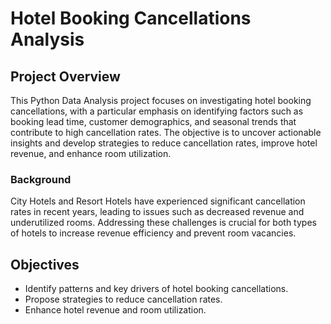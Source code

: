 # Hotel Booking Cancellations Analysis

## Project Overview

This Python Data Analysis project focuses on investigating hotel booking cancellations, with a particular emphasis on identifying factors such as booking lead time, customer demographics, and seasonal trends that contribute to high cancellation rates. The objective is to uncover actionable insights and develop strategies to reduce cancellation rates, improve hotel revenue, and enhance room utilization.

### Background

City Hotels and Resort Hotels have experienced significant cancellation rates in recent years, leading to issues such as decreased revenue and underutilized rooms. Addressing these challenges is crucial for both types of hotels to increase revenue efficiency and prevent room vacancies.

## Objectives

- Identify patterns and key drivers of hotel booking cancellations.
- Propose strategies to reduce cancellation rates.
- Enhance hotel revenue and room utilization.
